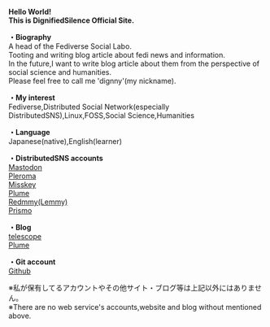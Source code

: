 <b>Hello World!<br>
This is DignifiedSilence Official Site.<br></b>

<b>・Biography<br></b>
A head of the Fediverse Social Labo.<br>
Tooting and writing blog article about fedi news and information.<br>
In the future,I want to write blog article about them from the perspective of social science and humanities.<br>
Please feel free to call me 'dignny'(my nickname).<br>

<b>・My interest<br></b>
Fediverse,Distributed Social Network(especially DistributedSNS),Linux,FOSS,Social Science,Humanities

<b>・Language<br></b>
Japanese(native),English(learner)


<b>・DistributedSNS accounts<br></b>
<a rel="me" href="https://ukadon.shillest.net/@4ioskd">Mastodon</a><br>
<a rel="me" href="https://lufimianet.jp/users/4ioskd">Pleroma</a><br>
<a rel="me" href="https://misskey.de/@4ioskd">Misskey</a><br>
<a rel="me" href="https://plume.xn--krsgw--n73t.com/@/4ioskd">Plume</a><br>
<a rel="me" href="https://lemmy.cardina1.red/u/DignifiedSilence">Redmmy(Lemmy)</a><br>
<a rel="me" href="https://prismo.fedibird.com/@4ioskd">Prismo</a>
  
<b>・Blog<br></b>
<a rel="me" href="https://telescope.ac/feditointanetutonoarekore-y3y78Azj8">telescope</a><br>
<a rel="me" href="https://plume.xn--krsgw--n73t.com/@/4ioskd">Plume</a><br>

<b>・Git account<br></b>
<a rel="me" href="https://github.com/4ioskd">Github</a>

※私が保有してるアカウントやその他サイト・ブログ等は上記以外にはありません。<br>
※There are no web service's accounts,website and blog without mentioned above.
